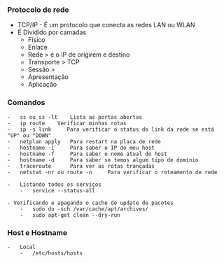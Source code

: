 ### Protocolo de rede

-   TCP/IP - É um protocolo que conecta as redes LAN ou WLAN
- É Dividido por camadas
    -   Físico
    -   Enlace
    -   Rede    > è o IP de origirem e destino
    -   Transporte  > TCP
    -   Sessão      > 
    -   Apresentação
    -   Aplicação

### Comandos 

    -   ss ou ss -lt    Lista as portas abertas
    -   ip route    Verificar minhas rotas
    -   ip -s link     Para verificar o status do link da rede se está "UP" ou "DOWN"
    -   netplan apply   Para restart na placa de rede
    -   hostname -i     Para saber o IP do meu host
    -   hostname -f     Para saber o nome atual do host
    -   hostname -d     Para saber se temos algum tipo de domínio
    -   traceroute      Para ver as rotas trançadas
    -   netstat -nr ou route -n     Para verificar o roteamento de rede

    -   Listando todos os serviços
        -   service --status-all

    - Verificando e apagando o cache de update de pacotes
        -   sudo du -sch /var/cache/apt/archives/
        -   sudo apt-get clean --dry-run
### Host e Hostname

    -   Local
        -   /etc/hosts/hosts
